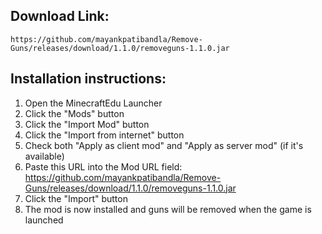 ## Download Link:
```
https://github.com/mayankpatibandla/Remove-Guns/releases/download/1.1.0/removeguns-1.1.0.jar
```

## Installation instructions:
1. Open the MinecraftEdu Launcher
2. Click the "Mods" button
3. Click the "Import Mod" button
4. Click the "Import from internet" button
5. Check both "Apply as client mod" and "Apply as server mod" (if it's available)
6. Paste this URL into the Mod URL field: https://github.com/mayankpatibandla/Remove-Guns/releases/download/1.1.0/removeguns-1.1.0.jar
7. Click the "Import" button
8. The mod is now installed and guns will be removed when the game is launched
